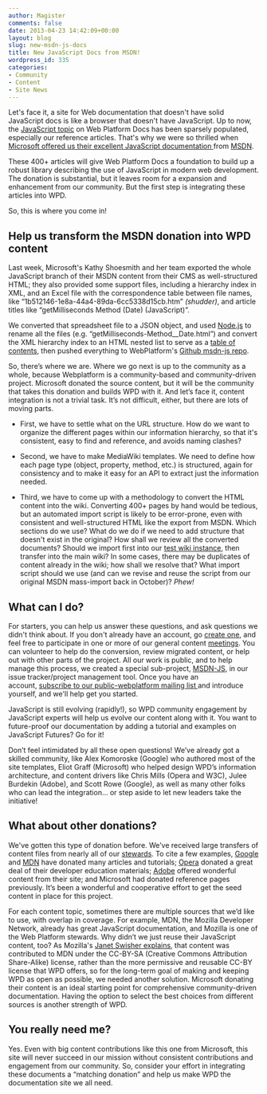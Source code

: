 ```yaml
---
author: Magister
comments: false
date: 2013-04-23 14:42:09+00:00
layout: blog
slug: new-msdn-js-docs
title: New JavaScript Docs from MSDN!
wordpress_id: 335
categories:
- Community
- Content
- Site News
---
```


Let's face it, a site for Web documentation that doesn't have solid JavaScript docs is like a browser that doesn't have JavaScript. Up to now, the [JavaScript topic](http://docs.webplatform.org/wiki/javascript) on Web Platform Docs has been sparsely populated, especially our reference articles. That's why we were so thrilled when [Microsoft offered us their excellent](http://lists.w3.org/Archives/Public/public-webplatform/2013Apr/0238.html)[ JavaScript documentation ](http://msdn.microsoft.com/en-us/library/ie/yek4tbz0(v=vs.94).aspx)from [MSDN](http://msdn.microsoft.com/en-us/library/ie/yek4tbz0(v=vs.94).aspx).

These 400+ articles will give Web Platform Docs a foundation to build up a robust library describing the use of JavaScript in modern web development. The donation is substantial, but it leaves room for a expansion and enhancement from our community. But the first step is integrating these articles into WPD.

So, this is where you come in!

<!-- more -->


## **Help us transform the MSDN donation into WPD content**


Last week, Microsoft's Kathy Shoesmith and her team exported the whole JavaScript branch of their MSDN content from their CMS as well-structured HTML; they also provided some support files, including a hierarchy index in XML, and an Excel file with the correspondence table between file names, like “1b512146-1e8a-44a4-89da-6cc5338d15cb.htm” _(shudder)_, and article titles like “getMilliseconds Method (Date) (JavaScript)”.

We converted that spreadsheet file to a JSON object, and used [Node.js](http://nodejs.org/) to rename all the files (e.g. “getMilliseconds-Method__Date.html”) and convert the XML hierarchy index to an HTML nested list to serve as a [table of contents](https://github.com/webplatform/msdn-js/blob/master/js_toc.html), then pushed everything to WebPlatform's [Github msdn-js repo](https://github.com/webplatform/msdn-js).

So, there’s where we are. Where we go next is up to the community as a whole, because Webplatform is a community-based and community-driven project. Microsoft donated the source content, but it will be the community that takes this donation and builds WPD with it. And let’s face it, content integration is not a trivial task. It’s not difficult, either, but there are lots of moving parts.



	
  * First, we have to settle what on the URL structure. How do we want to organize the different pages within our information hierarchy, so that it's consistent, easy to find and reference, and avoids naming clashes?

	
  * Second, we have to make MediaWiki templates. We need to define how each page type (object, property, method, etc.) is structured, again for consistency and to make it easy for an API to extract just the information needed.

	
  * Third, we have to come up with a methodology to convert the HTML content into the wiki. Converting 400+ pages by hand would be tedious, but an automated import script is likely to be error-prone, even with consistent and well-structured HTML like the export from MSDN. Which sections do we use? What do we do if we need to add structure that doesn't exist in the original? How shall we review all the converted documents? Should we import first into our [test wiki instance](http://docs.webplatform.org/test/), then transfer into the main wiki? In some cases, there may be duplicates of content already in the wiki; how shall we resolve that? What import script should we use (and can we revise and reuse the script from our original MSDN mass-import back in October)? _Phew!_




## What can I do?


For starters, you can help us answer these questions, and ask questions we didn't think about. If you don't already have an account, go [create one](http://docs.webplatform.org/t/index.php?title=Special:UserLogin&returnto=Main+Page&type=signup), and feel free to participate in one or more of our general content [meetings](http://docs.webplatform.org/wiki/WPD:Community/Meetings/Content). You can volunteer to help do the conversion, review migrated content, or help out with other parts of the project. All our work is public, and to help manage this process, we created a special sub-project, [MSDN-JS](http://project.webplatform.org/msdnjs), in our issue tracker/project management tool. Once you have an account, [subscribe to our public-webplatform mailing list ](mailto:public-webplatform-request@w3.org?subject=subscribe)and introduce yourself, and we'll help get you started.

JavaScript is still evolving (rapidly!), so WPD community engagement by JavaScript experts will help us evolve our content along with it. You want to future-proof our documentation by adding a tutorial and examples on JavaScript Futures? Go for it!

Don’t feel intimidated by all these open questions! We’ve already got a skilled community, like Alex Komoroske (Google) who authored most of the site templates, Eliot Graff (Microsoft) who helped design WPD’s information architecture, and content drivers like Chris Mills (Opera and W3C), Julee Burdekin (Adobe), and Scott Rowe (Google), as well as many other folks who can lead the integration… or step aside to let new leaders take the initiative!


## What about other donations?


We've gotten this type of donation before. We’ve received large transfers of content files from nearly all of our [stewards](http://www.webplatform.org/stewards/). To cite a few examples, [Google](http://www.html5rocks.com) and [MDN](https://developer.mozilla.org/) have donated many articles and tutorials; [Opera](http://dev.opera.com/) donated a great deal of their developer education materials; [Adobe](http://www.adobe.com/devnet/html5.html) offered wonderful content from their site; and Microsoft had donated reference pages previously. It’s been a wonderful and cooperative effort to get the seed content in place for this project.

For each content topic, sometimes there are multiple sources that we’d like to use, with overlap in coverage. For example, MDN, the Mozilla Developer Network, already has great JavaScript documentation, and Mozilla is one of the Web Platform stewards. Why didn’t we just reuse their JavaScript content, too? As Mozilla's [Janet Swisher explains](https://hacks.mozilla.org/2012/12/how-mdn-and-web-platform-docs-align/), that content was contributed to MDN under the CC-BY-SA (Creative Commons Attribution Share-Alike) license, rather than the more permissive and reusable CC-BY license that WPD offers, so for the long-term goal of making and keeping WPD as open as possible, we needed another solution. Microsoft donating their content is an ideal starting point for comprehensive community-driven documentation. Having the option to select the best choices from different sources is another strength of WPD.


## You really need me?


Yes. Even with big content contributions like this one from Microsoft, this site will never succeed in our mission without consistent contributions and engagement from our community. So, consider your effort in integrating these documents a “matching donation” and help us make WPD the documentation site we all need.


## 
